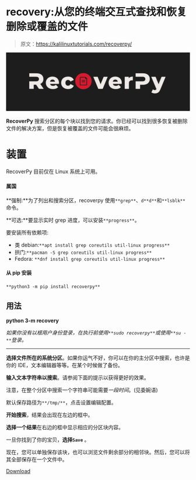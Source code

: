 # recovery:从您的终端交互式查找和恢复删除或覆盖的文件

> 原文：<https://kalilinuxtutorials.com/recoverpy/>

[![](img//a3c07c3369dde5ca2a8a8489ced14e4b.png)](https://blogger.googleusercontent.com/img/a/AVvXsEhE0ZCspu8C_xNIF-o1qK-n7iVbzT-FVK2MV5dI8WZFGkIabL75oafeZ6wUJ8LcC09DiqYluE--dsWRXMoP_v2GRuU6XVFZfFut21Ns4_OIvbvF4YGddUIch7kR2E0Lzz0gCrmBRiKZnt75wjVJIQ5OkHboXngC7iBrw9OneMfXaTVMcVJB0M7Y2U-P=s1192)

**RecoverPy** 搜索分区的每个块以找到您的请求。你已经可以找到很多恢复被删除文件的解决方案，但是恢复被覆盖的文件可能会很麻烦。

# 装置

RecoverPy 目前仅在 Linux 系统上可用。

#### 属国

**强制:**为了列出和搜索分区，recoverpy 使用`**grep**`、`d**d**`和`**lsblk**`命令。

**可选:**要显示实时 grep 进度，可以安装`**progress**`。

要安装所有依赖项:

*   类 debian:`**apt install grep coreutils util-linux progress**`
*   拱门:`**pacman -S grep coreutils util-linux progress**`
*   Fedora: `**dnf install grep coreutils util-linux progress**`

#### 从 pip 安装

`**python3 -m pip install recoverpy**`

## 用法

**python 3-m recovery**

*如果你没有以根用户身份登录，在执行前使用`**sudo recoverpy**`或使用`**su -**`登录。*

* * *

**选择文件所在的系统分区**。如果你运气不好，你可以在你的主分区中搜索，也许是你的 IDE，文本编辑器等等。在某个时候做了备份。

**输入文本字符串以搜索**。请参阅下面的提示以获得更好的效果。

注意，在整个分区中搜索一个字符串可能需要*一段时间*。(见委婉语)

默认保存路径为`**/tmp/**`，点击设置编辑配置。

**开始搜索**，结果会出现在左边的框中。

**选择一个结果**在右边的框中显示相应的分区块内容。

一旦你找到了你的宝贝，**选择`Save`** 。

现在，您可以单独保存该块，也可以浏览文件剩余部分的相邻块。然后，您可以将其全部保存在一个文件中。

[Download](https://github.com/PabloLec/RecoverPy)